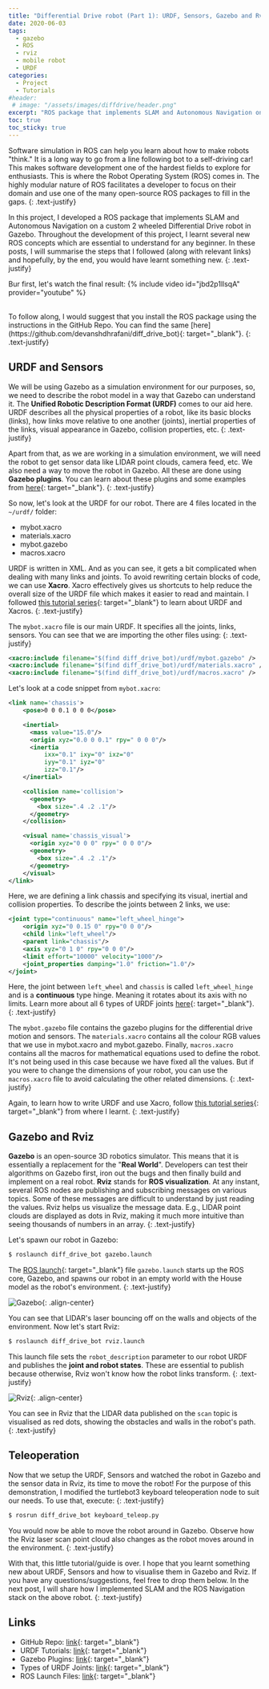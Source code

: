 ```yaml
---
title: "Differential Drive robot (Part 1): URDF, Sensors, Gazebo and Rviz"
date: 2020-06-03
tags: 
  - gazebo
  - ROS
  - rviz
  - mobile robot
  - URDF
categories:
  - Project
  - Tutorials
#header:
 # image: "/assets/images/diffdrive/header.png"
excerpt: "ROS package that implements SLAM and Autonomous Navigation on a custom 2 wheeled Differential Drive robot in Gazebo"
toc: true
toc_sticky: true
---
```


Software simulation in ROS can help you learn about how to make robots "think." It is a long way to go from a line following bot to a self-driving car!  This makes software development one of the hardest fields to explore for enthusiasts. This is where the Robot Operating System (ROS) comes in. The highly modular nature of ROS facilitates a developer to focus on their domain and use one of the many open-source ROS packages to fill in the gaps.
{: .text-justify}

In this project, I developed a ROS package that implements SLAM and Autonomous Navigation on a custom 2 wheeled Differential Drive robot in Gazebo. Throughout the development of this project, I learnt several new ROS concepts which are essential to understand for any beginner. In these posts, I will summarise the steps that I followed (along with relevant links) and hopefully, by the end, you would have learnt something new.
{: .text-justify}

Bur first, let's watch the final result:
{% include video id="jbd2p1llsqA" provider="youtube" %}

<br/>
To follow along, I would suggest that you install the ROS package using the instructions in the GitHub Repo. You can find the same [here](https://github.com/devanshdhrafani/diff_drive_bot){: target="_blank"}.
{: .text-justify}

## URDF and Sensors

We will be using Gazebo as a simulation environment for our purposes, so, we need to describe the robot model in a way that Gazebo can understand it. The **Unified Robotic Description Format (URDF)** comes to our aid here. URDF describes all the physical properties of a robot, like its basic blocks (links), how links move relative to one another (joints), inertial properties of the links, visual appearance in Gazebo, collision properties, etc. 
{: .text-justify}

Apart from that, as we are working in a simulation environment, we will need the robot to get sensor data like LIDAR point clouds, camera feed, etc. We also need a way to move the robot in Gazebo. All these are done using **Gazebo plugins**. You can learn about these plugins and some examples from [here](http://gazebosim.org/tutorials?tut=ros_gzplugins){: target="_blank"}. 
{: .text-justify}

So now, let's look at the URDF for our robot. There are 4 files located in the ```~/urdf/``` folder:
- mybot.xacro
- materials.xacro
- mybot.gazebo
- macros.xacro

URDF is written in XML. And as you can see, it gets a bit complicated when dealing with many links and joints. To avoid rewriting certain blocks of code, we can use **Xacro**. Xacro effectively gives us shortcuts to help reduce the overall size of the URDF file which makes it easier to read and maintain. I followed [this tutorial series](http://wiki.ros.org/urdf/Tutorials){: target="_blank"} to learn about URDF and Xacros.
{: .text-justify}

The ```mybot.xacro``` file is our main URDF. It specifies all the joints, links, sensors. You can see that we are importing the other files using:
{: .text-justify}

```xml
<xacro:include filename="$(find diff_drive_bot)/urdf/mybot.gazebo" />
<xacro:include filename="$(find diff_drive_bot)/urdf/materials.xacro" />
<xacro:include filename="$(find diff_drive_bot)/urdf/macros.xacro" />
```
Let's look at a code snippet from ```mybot.xacro```:
```xml
<link name='chassis'>
    <pose>0 0 0.1 0 0 0</pose>

    <inertial>
      <mass value="15.0"/>
      <origin xyz="0.0 0 0.1" rpy=" 0 0 0"/>
      <inertia
          ixx="0.1" ixy="0" ixz="0"
          iyy="0.1" iyz="0"
          izz="0.1"/>
    </inertial>

    <collision name='collision'>
      <geometry>
        <box size=".4 .2 .1"/>
      </geometry>
    </collision>

    <visual name='chassis_visual'>
      <origin xyz="0 0 0" rpy=" 0 0 0"/>
      <geometry>
        <box size=".4 .2 .1"/>
      </geometry>
    </visual>
</link>
```

Here, we are defining a link chassis and specifying its visual, inertial and collision properties. 
To describe the joints between 2 links, we use:

```xml
<joint type="continuous" name="left_wheel_hinge">
    <origin xyz="0 0.15 0" rpy="0 0 0"/>
    <child link="left_wheel"/>
    <parent link="chassis"/>
    <axis xyz="0 1 0" rpy="0 0 0"/>
    <limit effort="10000" velocity="1000"/>
    <joint_properties damping="1.0" friction="1.0"/>
</joint>
```

Here, the joint between ```left_wheel``` and ```chassis``` is called ```left_wheel_hinge``` and is a **continuous** type hinge. Meaning it rotates about its axis with no limits. Learn more about all 6 types of URDF joints [here](http://wiki.ros.org/urdf/XML/joint){: target="_blank"}.
{: .text-justify}

The ```mybot.gazebo``` file contains the gazebo plugins for the differential drive motion and sensors. The ```materials.xacro``` contains all the colour RGB values that we use in mybot.xacro and mybot.gazebo. Finally, ```macros.xacro``` contains all the macros for mathematical equations used to define the robot.  It's not being used in this case because we have fixed all the values. But if you were to change the dimensions of your robot, you can use the ```macros.xacro``` file to avoid calculating the other related dimensions.
{: .text-justify}

Again, to learn how to write URDF and use Xacro, follow [this tutorial series](http://wiki.ros.org/urdf/Tutorials){: target="_blank"} from where I learnt.
{: .text-justify}

## Gazebo and Rviz

**Gazebo** is an open-source 3D robotics simulator. This means that it is essentially a replacement for the "**Real World**". Developers can test their algorithms on Gazebo first, iron out the bugs and then finally build and implement on a real robot. **Rviz** stands for **ROS visualization**. At any instant, several ROS nodes are publishing and subscribing messages on various topics. Some of these messages are difficult to understand by just reading the values. Rviz helps us visualize the message data. E.g., LIDAR point clouds are displayed as dots in Rviz, making it much more intuitive than seeing thousands of numbers in an array. 
{: .text-justify}

Let's spawn our robot in Gazebo:
```bash
$ roslaunch diff_drive_bot gazebo.launch 
```

The [ROS launch](http://wiki.ros.org/roslaunch){: target="_blank"} file ```gazebo.launch``` starts up the ROS core, Gazebo, and spawns our robot in an empty world with the House model as the robot's environment. 
{: .text-justify}

![Gazebo](/assets/images/diffdrive/gazebo.png){: .align-center}

You can see that LIDAR's laser bouncing off on the walls and objects of the environment. 
Now let's start Rviz:
```bash
$ roslaunch diff_drive_bot rviz.launch
```
This launch file sets the ```robot_description``` parameter to our robot URDF and publishes the **joint and robot states**. These are essential to publish because otherwise, Rviz won't know how the robot links transform.
{: .text-justify}

![Rviz](/assets/images/diffdrive/rviz.png){: .align-center}

You can see in Rviz that the LIDAR data published on the ```scan``` topic is visualised as red dots, showing the obstacles and walls in the robot's path.
{: .text-justify}

## Teleoperation

Now that we setup the URDF, Sensors and watched the robot in Gazebo and the sensor data in Rviz, its time to move the robot! For the purpose of this demonstration, I modified the turtlebot3 keyboard teleoperation node to suit our needs. To use that, execute:
{: .text-justify}

```bash
$ rosrun diff_drive_bot keyboard_teleop.py 
```
You would now be able to move the robot around in Gazebo. Observe how the Rviz laser scan point cloud also changes as the robot moves around in the environment.
{: .text-justify}

With that, this little tutorial/guide is over. I hope that you learnt something new about URDF, Sensors and how to visualise them in Gazebo and Rviz. If you have any questions/suggestions, feel free to drop them below. In the next post, I will share how I implemented SLAM and the ROS Navigation stack on the above robot. 
{: .text-justify}

## Links 

- GitHub Repo: [link](https://github.com/devanshdhrafani/diff_drive_bot){: target="_blank"}
- URDF Tutorials: [link](http://wiki.ros.org/urdf/Tutorials){: target="_blank"}
- Gazebo Plugins: [link](http://gazebosim.org/tutorials?tut=ros_gzplugins){: target="_blank"}
- Types of URDF Joints: [link](http://wiki.ros.org/urdf/XML/joint){: target="_blank"}
- ROS Launch Files: [link](http://wiki.ros.org/roslaunch){: target="_blank"}
